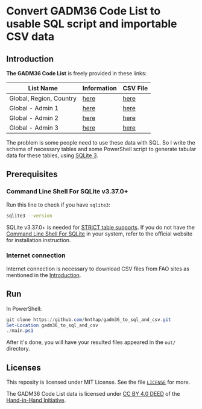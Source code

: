 # Convert GADM36 Code List to usable SQL script and importable CSV data

## Introduction

**The GADM36 Code List** is freely provided in these links:

| List Name | Information | CSV File | 
| --- | --- | --- |
| Global, Region, Country | [here](https://data.apps.fao.org/catalog/dataset/gadm36-code-list-global-region-country) | [here](https://data.apps.fao.org/catalog/dataset/1961e5b7-01a3-4d9f-bc05-9fd087871fde/resource/41621125-7666-4b0f-946d-586eb4707244/download/gadm36_0.csv) |
| Global - Admin 1 | [here](https://data.apps.fao.org/catalog/dataset/gadm36-code-list-global-admin-1) | [here](https://docs.google.com/spreadsheets/d/1S0_Wl0bM8EAyX23M4Yld7nIuh6esoWh9IVs_QrWYeBU/gviz/tq?tqx=out:csv&sheet=gadm36_1) |
| Global - Admin 2 | [here](https://data.apps.fao.org/catalog/dataset/gadm36-code-list-global-admin-2) | [here](https://data.apps.fao.org/catalog/dataset/16eedb5a-fc69-49fb-b3ea-ea772d189b04/resource/e900f155-86a0-4588-9295-ff3bc0ffcdcd/download/gadm36_2.csv) |
| Global - Admin 3 | [here](https://data.apps.fao.org/catalog/dataset/gadm36-code-list-global-admin-3) | [here](https://data.apps.fao.org/catalog/dataset/e53331d6-a4b4-405e-b4e7-6bccaf169b33/resource/ccbdd10e-d3e7-4613-bde2-f1efdc2e9b3f/download/gadm36_3.csv) |

The problem is some people need to use these data with SQL. So I write the schema of necessary tables and some PowerShell script to generate tabular data for these tables, using [SQLite 3](https://www.sqlite.org/).

## Prerequisites

### Command Line Shell For SQLite v3.37.0+

Run this line to check if you have `sqlite3`:
```bash
sqlite3 --version
```
SQLite v3.37.0+ is needed for [STRICT table supports](https://www.sqlite.org/stricttables.html). If you do not have the [Command Line Shell For SQLite](https://sqlite.org/cli.html) in your system, refer to the official website for installation instruction.

### Internet connection

Internet connection is necessary to download CSV files from FAO sites as mentioned in the [Introduction](#introduction).

## Run

In PowerShell:

```powershell
git clone https://github.com/hnthap/gadm36_to_sql_and_csv.git
Set-Location gadm36_to_sql_and_csv
./main.ps1
```

After it's done, you will have your resulted files appeared in the `out/` directory.

## Licenses

This reposity is licensed under MIT License. See the file [`LICENSE`](./LICENSE) for more.

The GADM36 Code List data is licensed under [CC BY 4.0 DEED](https://creativecommons.org/licenses/by/4.0/) of the [Hand-in-Hand Initiative](https://data.apps.fao.org/catalog/organization/hand-in-hand).

